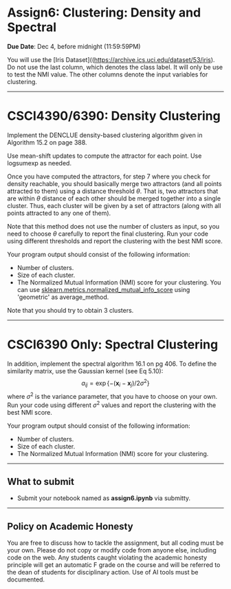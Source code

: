 <!--
.. title: CSCI4390-6390 Assign6
.. slug: dm_assign6
.. date: 2023-11-26 12:00:01 UTC-04:00
.. tags: 
.. category: 
.. link: 
.. description: 
.. has_math: True
.. type: text
-->

# Assign6: Clustering: Density and Spectral

**Due Date**: Dec 4, before midnight (11:59:59PM)


You will use the 
[Iris Dataset]((https://archive.ics.uci.edu/dataset/53/iris).
Do not use the last column, which denotes the class label. It will only be
use to test the NMI value. The other columns denote the input variables for
clustering.


---

# CSCI4390/6390: Density Clustering

Implement the DENCLUE density-based clustering algorithm given in 
Algorithm 15.2 on page 388. 

Use mean-shift updates to compute the attractor for each point. Use
logsumexp as needed.

Once you have computed the attractors, for step 7 where you check for
density reachable, you should basically merge two attractors (and all points
attracted to them) using a distance threshold $\theta$. That is, two
attractors that are within $\theta$ distance of each other should be merged
together into a single cluster. Thus, each cluster will be given by a set of
attractors (along with all points attracted to any one of them).

Note that this method does not use the number of clusters as input, so you
need to choose $\theta$ carefully to report the final clustering.
Run your code using different thresholds and report the clustering with the best NMI score.

Your program output should consist of the following information:

* Number of clusters.
* Size of each cluster.
* The Normalized Mutual Information (NMI) score for your clustering.
    You can use [sklearn.metrics.normalized_mutual_info_score](https://scikit-learn.org/stable/modules/generated/sklearn.metrics.normalized_mutual_info_score.html) using 'geometric' as average_method.

Note that you should try to obtain 3 clusters.

---

# CSCI6390 Only: Spectral Clustering

In addition, implement the spectral algorithm 16.1 on pg 406.
To define the similarity matrix, use the Gaussian kernel (see Eq 5.10):
$$a_{ij} = \exp\{-(\mathbf{x}_i - \mathbf{x}_j) / 2\sigma^2\}$$
where $\sigma^2$ is the variance parameter, that you have to choose on your
own.
Run your code using different $\sigma^2$ values and report the clustering with the best NMI score.

Your program output should consist of the following information:

* Number of clusters.
* Size of each cluster.
* The Normalized Mutual Information (NMI) score for your clustering.

---

## What to submit

* Submit your notebook named as **assign6.ipynb** via submitty.

---

## Policy on Academic Honesty

You are free to discuss how to tackle the assignment, but all coding
must be your own. Please do not copy or modify code from anyone else,
including code on the web. Any students caught violating the academic
honesty principle will get an automatic F grade on the course and will
be referred to the dean of students for disciplinary action. Use of AI tools
must be documented.

